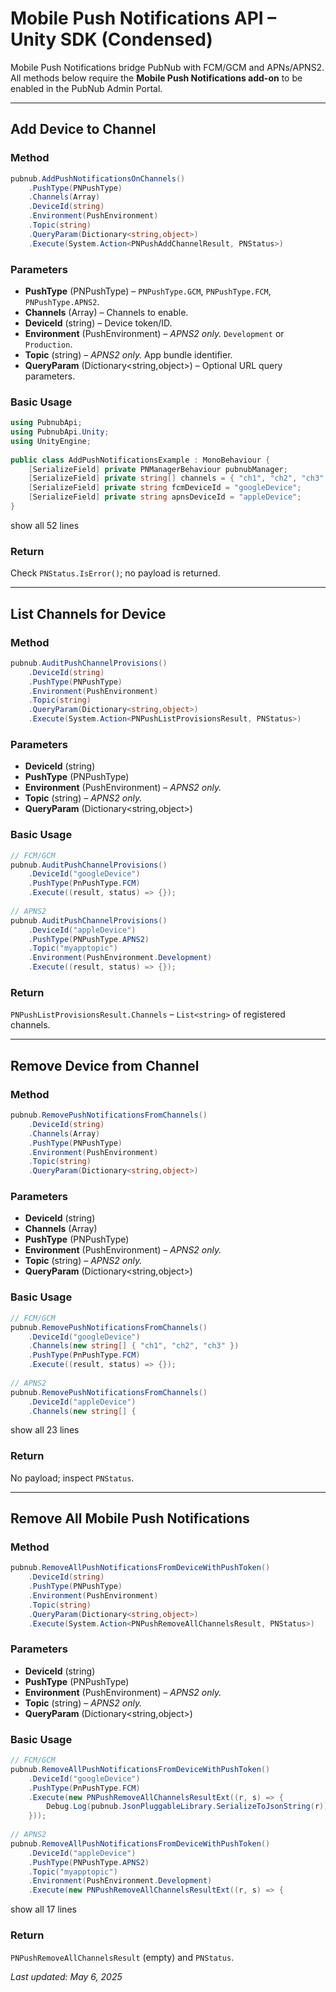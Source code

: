 # Mobile Push Notifications API – Unity SDK (Condensed)

Mobile Push Notifications bridge PubNub with FCM/GCM and APNs/APNS2.  
All methods below require the **Mobile Push Notifications add-on** to be enabled in the PubNub Admin Portal.

---

## Add Device to Channel

### Method
```csharp
pubnub.AddPushNotificationsOnChannels()  
    .PushType(PNPushType)  
    .Channels(Array)  
    .DeviceId(string)  
    .Environment(PushEnvironment)  
    .Topic(string)  
    .QueryParam(Dictionary<string,object>)  
    .Execute(System.Action<PNPushAddChannelResult, PNStatus>)  
```

### Parameters
* **PushType** (PNPushType) – `PNPushType.GCM`, `PNPushType.FCM`, `PNPushType.APNS2`.
* **Channels** (Array) – Channels to enable.
* **DeviceId** (string) – Device token/ID.
* **Environment** (PushEnvironment) – *APNS2 only.* `Development` or `Production`.
* **Topic** (string) – *APNS2 only.* App bundle identifier.
* **QueryParam** (Dictionary<string,object>) – Optional URL query parameters.

### Basic Usage
```csharp
using PubnubApi;  
using PubnubApi.Unity;  
using UnityEngine;  
  
public class AddPushNotificationsExample : MonoBehaviour {  
    [SerializeField] private PNManagerBehaviour pubnubManager;  
    [SerializeField] private string[] channels = { "ch1", "ch2", "ch3" };  
    [SerializeField] private string fcmDeviceId = "googleDevice";  
    [SerializeField] private string apnsDeviceId = "appleDevice";  
}
```
show all 52 lines

### Return
Check `PNStatus.IsError()`; no payload is returned.

---

## List Channels for Device

### Method
```csharp
pubnub.AuditPushChannelProvisions()  
    .DeviceId(string)  
    .PushType(PNPushType)  
    .Environment(PushEnvironment)  
    .Topic(string)  
    .QueryParam(Dictionary<string,object>)  
    .Execute(System.Action<PNPushListProvisionsResult, PNStatus>)  
```

### Parameters
* **DeviceId** (string)
* **PushType** (PNPushType)
* **Environment** (PushEnvironment) – *APNS2 only.*
* **Topic** (string) – *APNS2 only.*
* **QueryParam** (Dictionary<string,object>)

### Basic Usage
```csharp
// FCM/GCM  
pubnub.AuditPushChannelProvisions()  
    .DeviceId("googleDevice")  
    .PushType(PnPushType.FCM)  
    .Execute((result, status) => {});  
  
// APNS2  
pubnub.AuditPushChannelProvisions()  
    .DeviceId("appleDevice")  
    .PushType(PNPushType.APNS2)  
    .Topic("myapptopic")  
    .Environment(PushEnvironment.Development)  
    .Execute((result, status) => {});  
```

### Return
`PNPushListProvisionsResult.Channels` – `List<string>` of registered channels.

---

## Remove Device from Channel

### Method
```csharp
pubnub.RemovePushNotificationsFromChannels()  
    .DeviceId(string)  
    .Channels(Array)  
    .PushType(PNPushType)  
    .Environment(PushEnvironment)  
    .Topic(string)  
    .QueryParam(Dictionary<string,object>)  
```

### Parameters
* **DeviceId** (string)
* **Channels** (Array)
* **PushType** (PNPushType)
* **Environment** (PushEnvironment) – *APNS2 only.*
* **Topic** (string) – *APNS2 only.*
* **QueryParam** (Dictionary<string,object>)

### Basic Usage
```csharp
// FCM/GCM  
pubnub.RemovePushNotificationsFromChannels()  
    .DeviceId("googleDevice")  
    .Channels(new string[] { "ch1", "ch2", "ch3" })  
    .PushType(PnPushType.FCM)  
    .Execute((result, status) => {});  
  
// APNS2  
pubnub.RemovePushNotificationsFromChannels()  
    .DeviceId("appleDevice")  
    .Channels(new string[] {  
```
show all 23 lines

### Return
No payload; inspect `PNStatus`.

---

## Remove All Mobile Push Notifications

### Method
```csharp
pubnub.RemoveAllPushNotificationsFromDeviceWithPushToken()  
    .DeviceId(string)  
    .PushType(PNPushType)  
    .Environment(PushEnvironment)  
    .Topic(string)  
    .QueryParam(Dictionary<string,object>)  
    .Execute(System.Action<PNPushRemoveAllChannelsResult, PNStatus>)  
```

### Parameters
* **DeviceId** (string)
* **PushType** (PNPushType)
* **Environment** (PushEnvironment) – *APNS2 only.*
* **Topic** (string) – *APNS2 only.*
* **QueryParam** (Dictionary<string,object>)

### Basic Usage
```csharp
// FCM/GCM  
pubnub.RemoveAllPushNotificationsFromDeviceWithPushToken()  
    .DeviceId("googleDevice")  
    .PushType(PnPushType.FCM)  
    .Execute(new PNPushRemoveAllChannelsResultExt((r, s) => {  
        Debug.Log(pubnub.JsonPluggableLibrary.SerializeToJsonString(r));  
    }));  
  
// APNS2  
pubnub.RemoveAllPushNotificationsFromDeviceWithPushToken()  
    .DeviceId("appleDevice")  
    .PushType(PNPushType.APNS2)  
    .Topic("myapptopic")  
    .Environment(PushEnvironment.Development)  
    .Execute(new PNPushRemoveAllChannelsResultExt((r, s) => {  
```
show all 17 lines

### Return
`PNPushRemoveAllChannelsResult` (empty) and `PNStatus`.

_Last updated: May 6, 2025_